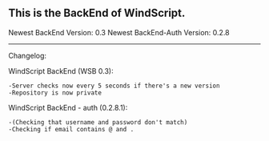 This is the BackEnd of WindScript.
---
Newest BackEnd Version: 0.3
Newest BackEnd-Auth Version: 0.2.8

---
Changelog:

WindScript BackEnd (WSB 0.3):

    -Server checks now every 5 seconds if there's a new version
    -Repository is now private

WindScript BackEnd - auth (0.2.8.1):

    -(Checking that username and password don't match)
    -Checking if email contains @ and .
    
    

